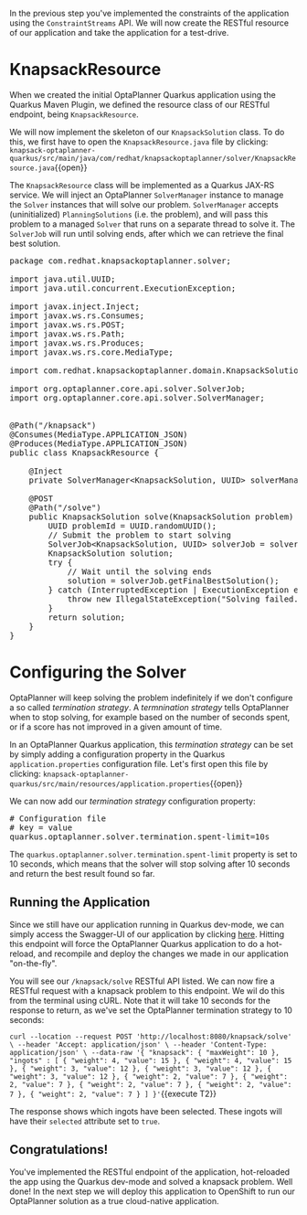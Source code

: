 In the previous step you've implemented the constraints of the application using the `ConstraintStreams` API. We will now create the RESTful resource of our application and take the application for a test-drive.

# KnapsackResource

When we created the initial OptaPlanner Quarkus application using the Quarkus Maven Plugin, we defined the resource class of our RESTful endpoint, being `KnapsackResource`.

We will now implement the skeleton of our `KnapsackSolution` class. To do this, we first have to open the `KnapsackResource.java` file by clicking: `knapsack-optaplanner-quarkus/src/main/java/com/redhat/knapsackoptaplanner/solver/KnapsackResource.java`{{open}}

The `KnapsackResource` class will be implemented as a Quarkus JAX-RS service. We will inject an OptaPlanner `SolverManager` instance to manage the `Solver` instances that will solve our problem. `SolverManager` accepts (uninitialized) `PlanningSolutions` (i.e. the problem), and will pass this problem to a managed `Solver` that runs on a separate thread to solve it. The `SolverJob` will run until solving ends, after which we can retrieve the final best solution.

<pre class="file" data-filename="./knapsack-optaplanner-quarkus/src/main/java/com/redhat/knapsackoptaplanner/solver/KnapsackResource.java" data-target="replace">
package com.redhat.knapsackoptaplanner.solver;

import java.util.UUID;
import java.util.concurrent.ExecutionException;

import javax.inject.Inject;
import javax.ws.rs.Consumes;
import javax.ws.rs.POST;
import javax.ws.rs.Path;
import javax.ws.rs.Produces;
import javax.ws.rs.core.MediaType;

import com.redhat.knapsackoptaplanner.domain.KnapsackSolution;

import org.optaplanner.core.api.solver.SolverJob;
import org.optaplanner.core.api.solver.SolverManager;


@Path("/knapsack")
@Consumes(MediaType.APPLICATION_JSON)
@Produces(MediaType.APPLICATION_JSON)
public class KnapsackResource {

    @Inject
    private SolverManager&lt;KnapsackSolution, UUID&gt; solverManager;

    @POST
    @Path("/solve")
    public KnapsackSolution solve(KnapsackSolution problem) {
        UUID problemId = UUID.randomUUID();
        // Submit the problem to start solving
        SolverJob&lt;KnapsackSolution, UUID&gt; solverJob = solverManager.solve(problemId, problem);
        KnapsackSolution solution;
        try {
            // Wait until the solving ends
            solution = solverJob.getFinalBestSolution();
        } catch (InterruptedException | ExecutionException e) {
            throw new IllegalStateException("Solving failed.", e);
        }
        return solution;
    }
}
</pre>

# Configuring the Solver

OptaPlanner will keep solving the problem indefinitely if we don't configure a so called _termination strategy_. A _termnination strategy_ tells OptaPlanner when to stop solving, for example based on the number of seconds spent, or if a score has not improved in a given amount of time.

In an OptaPlanner Quarkus application, this _termination strategy_ can be set by simply adding a configuration property in the Quarkus `application.properties` configuration file. Let's first open this file by clicking: `knapsack-optaplanner-quarkus/src/main/resources/application.properties`{{open}}

We can now add our _termination strategy_ configuration property:

<pre class="file" data-filename="./knapsack-optaplanner-quarkus/src/main/resources/application.properties" data-target="replace">
# Configuration file
# key = value
quarkus.optaplanner.solver.termination.spent-limit=10s
</pre>

The `quarkus.optaplanner.solver.termination.spent-limit` property is set to 10 seconds, which means that the solver will stop solving after 10 seconds and return the best result found so far.

## Running the Application
Since we still have our application running in Quarkus dev-mode, we can simply access the Swagger-UI of our application by clicking [here](https://[[CLIENT_SUBDOMAIN]]-8080-[[KATACODA_HOST]].environments.katacoda.com/swagger-ui). Hitting this endpoint will force the OptaPlanner Quarkus application to do a hot-reload, and recompile and deploy the changes we made in our application "on-the-fly".

You will see our `/knapsack/solve` RESTful API listed. We can now fire a RESTful request with a knapsack problem to this endpoint. We wil do this from the terminal using cURL. Note that it will take 10 seconds for the response to return, as we've set the OptaPlanner termination strategy to 10 seconds:

`curl --location --request POST 'http://localhost:8080/knapsack/solve' \
--header 'Accept: application/json' \
--header 'Content-Type: application/json' \
--data-raw '{
	"knapsack": {
		"maxWeight": 10
	},
	"ingots" : [
		{
			"weight": 4,
			"value": 15
		},
		{
			"weight": 4,
			"value": 15
		},
		{
			"weight": 3,
			"value": 12
		},
		{
			"weight": 3,
			"value": 12
		},
		{
			"weight": 3,
			"value": 12
		},
		{
			"weight": 2,
			"value": 7
		},
		{
			"weight": 2,
			"value": 7
		},
		{
			"weight": 2,
			"value": 7
		},
		{
			"weight": 2,
			"value": 7
		},
		{
			"weight": 2,
			"value": 7
		}
	]
}'`{{execute T2}}

The response shows which ingots have been selected. These ingots will have their `selected` attribute set to `true`.

## Congratulations!
You've implemented the RESTful endpoint of the application, hot-reloaded the app using the Quarkus dev-mode and solved a knapsack problem. Well done! In the next step we will deploy this application to OpenShift to run our OptaPlanner solution as a true cloud-native application.
